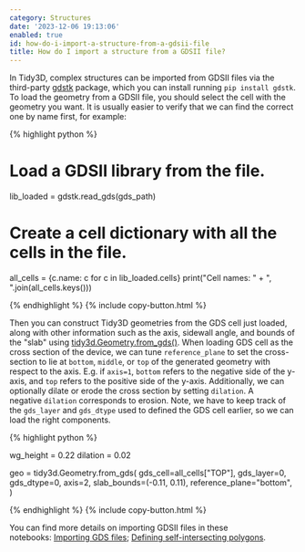```yaml
---
category: Structures
date: '2023-12-06 19:13:06'
enabled: true
id: how-do-i-import-a-structure-from-a-gdsii-file
title: How do I import a structure from a GDSII file?
---
```


In Tidy3D, complex structures can be imported from GDSII files via the third-party&nbsp;[gdstk](https://heitzmann.github.io/gdstk/)&nbsp;package, which you can install running&nbsp;`pip install gdstk`. To load the geometry from a GDSII file, you should select the cell with the geometry you want. It is usually easier to verify that we can find the correct one by name first, for example:

<div markdown class="code-snippet">{% highlight python %}

# Load a GDSII library from the file.
lib_loaded = gdstk.read_gds(gds_path)

# Create a cell dictionary with all the cells in the file.
all_cells = {c.name: c for c in lib_loaded.cells}
print("Cell names: " + ", ".join(all_cells.keys()))

{% endhighlight %}
{% include copy-button.html %}</div>

<div><div><p>Then you can construct Tidy3D geometries from the GDS cell just loaded, along with other information such as the axis, sidewall angle, and bounds of the "slab" using <a target="_blank" rel="noopener" href="https://docs.flexcompute.com/projects/tidy3d/en/latest/_autosummary/tidy3d.Geometry.html?highlight=tidy3d.Geometry#tidy3d.Geometry.from_gds">tidy3d.Geometry.from_gds()</a>. When loading GDS cell as the cross section of the device, we can tune&nbsp;<code>reference_plane</code>&nbsp;to set the cross-section to lie at&nbsp;<code>bottom</code>,&nbsp;<code>middle</code>, or&nbsp;<code>top</code>&nbsp;of the generated geometry with respect to the axis. E.g. if&nbsp;<code>axis=1</code>,&nbsp;<code>bottom</code>&nbsp;refers to the negative side of the y-axis, and&nbsp;<code>top</code>&nbsp;refers to the positive side of the y-axis. Additionally, we can optionally dilate or erode the cross section by setting&nbsp;<code>dilation</code>. A negative&nbsp;<code>dilation</code>&nbsp;corresponds to erosion. Note, we have to keep track of the&nbsp;<code>gds_layer</code>&nbsp;and&nbsp;<code>gds_dtype</code>&nbsp;used to defined the GDS cell earlier, so we can load the right components.</p><div markdown class="code-snippet">{% highlight python %}

wg_height = 0.22
dilation = 0.02

geo = tidy3d.Geometry.from_gds(
    gds_cell=all_cells["TOP"],
    gds_layer=0,
    gds_dtype=0,
    axis=2,
    slab_bounds=(-0.11, 0.11),
    reference_plane="bottom",
)

{% endhighlight %}
{% include copy-button.html %}</div><p>You can find more details on importing GDSII files in these notebooks:&nbsp;<a href="https://www.flexcompute.com/tidy3d/examples/notebooks/GDSImport/">Importing GDS files</a>;&nbsp;<a href="https://www.flexcompute.com/tidy3d/examples/notebooks/SelfIntersectingPolyslab/">Defining self-intersecting polygons</a>.</p></div></div>
